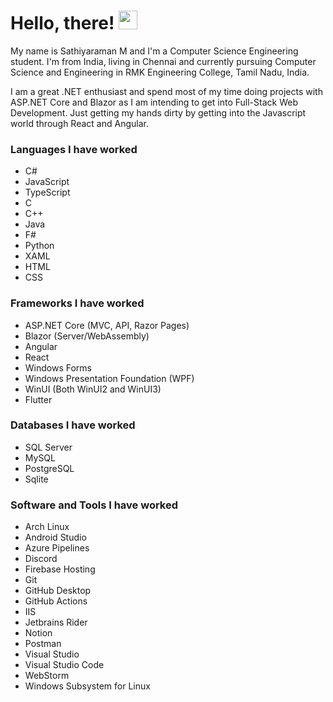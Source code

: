 # Hello, there! <img src="https://raw.githubusercontent.com/MartinHeinz/MartinHeinz/master/wave.gif" width="30px">

My name is Sathiyaraman M and I'm a Computer Science Engineering student. I'm from India, living in Chennai and currently pursuing Computer Science and Engineering in RMK Engineering College, Tamil Nadu, India. 

I am a great .NET enthusiast and spend most of my time doing projects with ASP.NET Core and Blazor as I am intending to get into Full-Stack Web Development. Just getting my hands dirty by getting into the Javascript world through React and Angular.

### Languages I have worked
- C#
- JavaScript
- TypeScript
- C
- C++
- Java
- F#
- Python
- XAML
- HTML
- CSS

### Frameworks I have worked
- ASP.NET Core (MVC, API, Razor Pages)
- Blazor (Server/WebAssembly)
- Angular
- React
- Windows Forms
- Windows Presentation Foundation (WPF)
- WinUI (Both WinUI2 and WinUI3)
- Flutter

### Databases I have worked
- SQL Server
- MySQL
- PostgreSQL
- Sqlite

### Software and Tools I have worked
- Arch Linux
- Android Studio
- Azure Pipelines
- Discord
- Firebase Hosting
- Git
- GitHub Desktop
- GitHub Actions
- IIS
- Jetbrains Rider
- Notion
- Postman
- Visual Studio
- Visual Studio Code
- WebStorm
- Windows Subsystem for Linux

<!---
Sathiyaraman/Sathiyaraman is a ✨ special ✨ repository because its `README.md` (this file) appears on your GitHub profile.
You can click the Preview link to take a look at your changes.
--->

